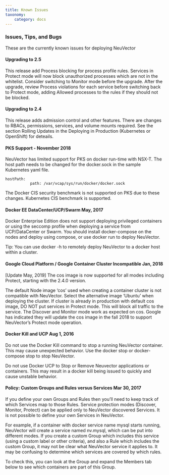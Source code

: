 ```yaml
---
title: Known Issues
taxonomy:
    category: docs
---
```


### Issues, Tips, and Bugs 
These are the currently known issues for deploying NeuVector

#### Upgrading to 2.5
This release add Process blocking for process profile rules. Services in Protect mode will now block unauthorized processes which are not in the whitelist. Consider switching to Monitor mode before the upgrade. After the upgrade, review Process violations for each service before switching back to Protect mode, adding Allowed processes to the rules if they should not be blocked.

#### Upgrading to 2.4
This release adds admission control and other features. There are changes to RBACs, permissions, services, and volume mounts required. See the section Rolling Updates in the Deploying in Production (Kubernetes or OpenShift) for deteails.

#### PKS Support - November 2018
NeuVector has limited support for PKS on docker run-time with NSX-T. The host path needs to be changed for the docker.sock in the sample Kubernetes yaml file.

```
hostPath:
           path: /var/vcap/sys/run/docker/docker.sock
```

The Docker CIS security benchmark is not supported on PKS due to these changes. Kubernetes CIS benchmark is supported.


#### Docker EE DataCenter/UCP/Swarm  May, 2017
Docker Enterprise Edition does not support deploying privileged containers or using the seccomp profile when deploying a service from UCP/DataCenter or Swarm. You should install docker-compose on the nodes and deploy using compose, or use docker run to deploy NeuVector. 

Tip: You can use docker -h to remotely deploy NeuVector to a docker host within a cluster.

#### Google Cloud Platform / Google Container Cluster Incompatible Jan, 2018

[Update May, 2019] The cos image is now supported for all modes including Protect, starting with the 2.4.0 version.

The default Node image ‘cos’ used when creating a container cluster is not compatible with NeuVector. Select the alternative image ‘Ubuntu’ when deploying the cluster. If cluster is already in production with default cos image, DO NOT put services in Protect mode. This will block all traffic to the service. The Discover and Monitor mode work as expected on cos. Google has indicated they will update the cos image in the fall 2018 to support NeuVector’s Protect mode operation.

#### Docker Kill and UCP  Aug 1, 2016
Do not use the Docker Kill command to stop a running NeuVector container. This may cause unexpected behavior. Use the docker stop or docker-compose stop to stop NeuVector.

Do not use Docker UCP to Stop or Remove Neuvector applications or containers. This may result in a docker kill being issued to quickly and cause unstable behavior.

#### Policy: Custom Groups and Rules versus Services  Mar 30, 2017
If you define your own Groups and Rules then you’ll need to keep track of which Services map to those Rules. Service protection modes (Discover, Monitor, Protect) can be applied only to NeuVector discovered Services. It is not possible to define your own Services in NeuVector.

For example, if a container with docker service name mysql starts running, NeuVector will create a service named nv.mysql, which can be put into different modes. If you create a custom Group which includes this service (using a custom label or other criteria), and also a Rule which includes the custom Group, it may not be clear what NeuVector service it applies to. It may be confusing to determine which services are covered by which rules. 

To check this, you can look at the Group and expand the Members tab below to see which containers are part of this Group.